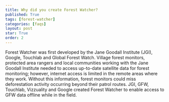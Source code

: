 ```yaml
---
title: Why did you create Forest Watcher?
published: True
tags: [forest-watcher]
categories: [faqs]
layout: post
star: True
order: 2
---
```

<div class="content">
	<p>Forest Watcher was first developed by the Jane Goodall Institute (JGI), Google, Touchlab and Global Forest Watch. Village forest monitors, protected area rangers and local communities working with the Jane Goodall Institute needed to access up-to-date satellite data for forest monitoring; however, internet access is limited in the remote areas where they work. Without this information, forest monitors could miss deforestation activity occurring beyond their patrol routes. JGI, GFW, Touchlab, Vizzuality and Google created Forest Watcher to enable access to GFW data offline while in the field.</p>
</div>
